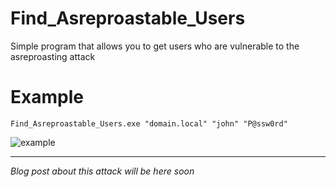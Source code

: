 # Find_Asreproastable_Users

Simple program that allows you to get users who are vulnerable to the asreproasting attack

# Example

```
Find_Asreproastable_Users.exe "domain.local" "john" "P@ssw0rd"
```

![example](https://user-images.githubusercontent.com/66217512/148658459-38c01524-6ebf-4327-9f82-a79b000dddfe.png)

***
_Blog post about this attack will be here soon_
